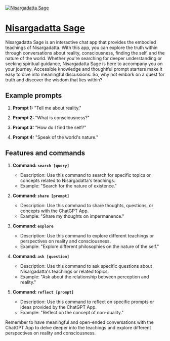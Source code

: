 [![Nisargadatta Sage](https://files.oaiusercontent.com/file-uibSl3nHBtUx8Ih3jLototkk?se=2123-10-17T07%3A12%3A54Z&sp=r&sv=2021-08-06&sr=b&rscc=max-age%3D31536000%2C%20immutable&rscd=attachment%3B%20filename%3D7d272d54-ecb5-491c-8594-029c2c9c8e64.png&sig=l8jKeW/S5tX2fV/mAa2keb5cTz1RJQxVluYOY4ovyRs%3D)](https://chat.openai.com/g/g-j4ZaRVJ0w-nisargadatta-sage)

# [Nisargadatta Sage](https://chat.openai.com/g/g-j4ZaRVJ0w-nisargadatta-sage)

Nisargadatta Sage is an interactive chat app that provides the embodied teachings of Nisargadatta. With this app, you can explore the truth within through conversations about reality, consciousness, finding the self, and the nature of the world. Whether you're searching for deeper understanding or seeking spiritual guidance, Nisargadatta Sage is here to accompany you on your journey. Accessible knowledge and thoughtful prompt starters make it easy to dive into meaningful discussions. So, why not embark on a quest for truth and discover the wisdom that lies within?

## Example prompts

1. **Prompt 1:** "Tell me about reality."

2. **Prompt 2:** "What is consciousness?"

3. **Prompt 3:** "How do I find the self?"

4. **Prompt 4:** "Speak of the world's nature."

## Features and commands

1. **Command: `search [query]`**
   - Description: Use this command to search for specific topics or concepts related to Nisargadatta's teachings.
   - Example: "Search for the nature of existence."

2. **Command: `share [prompt]`**
   - Description: Use this command to share thoughts, questions, or concepts with the ChatGPT App.
   - Example: "Share my thoughts on impermanence."

3. **Command: `explore`**
   - Description: Use this command to explore different teachings or perspectives on reality and consciousness.
   - Example: "Explore different philosophies on the nature of the self."

4. **Command: `ask [question]`**
   - Description: Use this command to ask specific questions about Nisargadatta's teachings or related topics.
   - Example: "Ask about the relationship between perception and reality."

5. **Command: `reflect [prompt]`**
   - Description: Use this command to reflect on specific prompts or ideas provided by the ChatGPT App.
   - Example: "Reflect on the concept of non-duality."

Remember to have meaningful and open-ended conversations with the ChatGPT App to delve deeper into the teachings and explore different perspectives on reality and consciousness.